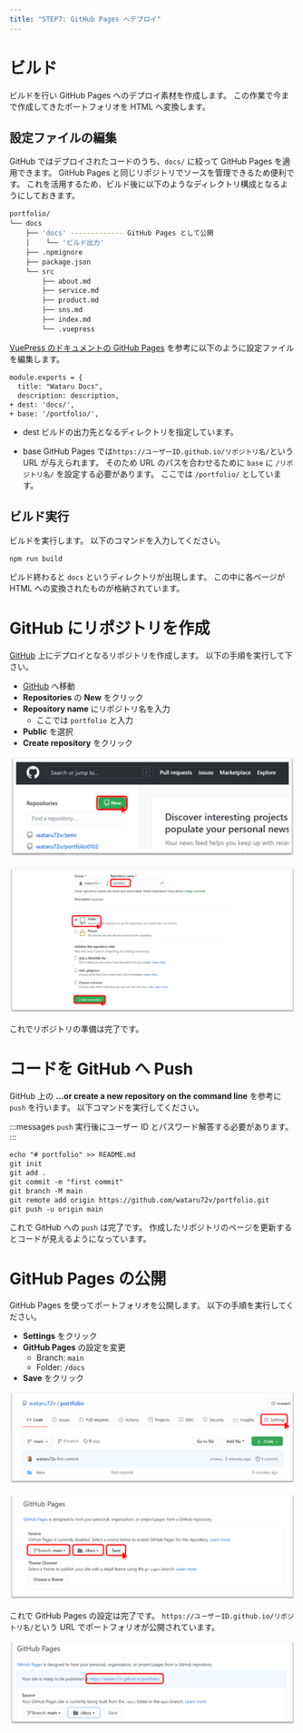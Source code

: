 ```yaml
---
title: "STEP7: GitHub Pages へデプロイ"
---
```


# ビルド

ビルドを行い GitHub Pages へのデプロイ素材を作成します。
この作業で今まで作成してきたポートフォリオを HTML へ変換します。

## 設定ファイルの編集

GitHub ではデプロイされたコードのうち、`docs/` に絞って GitHub Pages を適用できます。
GitHub Pages と同じリポジトリでソースを管理できるため便利です。
これを活用するため、ビルド後に以下のようなディレクトリ構成となるようにしておきます。

```sh
portfolio/
└── docs
    ├── 'docs' ------------- GitHub Pages として公開
    │    └── 'ビルド出力'
    ├── .npmignore
    ├── package.json
    └── src
        ├── about.md
        ├── service.md
        ├── product.md
        ├── sns.md
        ├── index.md
        └── .vuepress
```

[VuePress のドキュメントの GitHub Pages](https://vuepress.vuejs.org/guide/deploy.html#github-pages) を参考に以下のように設定ファイルを編集します。

```diff:~/work/portfolio/docs/src/.vuepress/config.js(抜粋)
module.exports = {
  title: "Wataru Docs",
  description: description,
+ dest: 'docs/',
+ base: '/portfolio/',
```

- dest
  ビルドの出力先となるディレクトリを指定しています。

- base
  GitHub Pages では`https://ユーザーID.github.io/リポジトリ名/`という URL が与えられます。
  そのため URL のパスを合わせるために `base` に `/リポジトリ名/` を設定する必要があります。
  ここでは `/portfolio/` としています。

## ビルド実行

ビルドを実行します。
以下のコマンドを入力してください。

```properties:~/work/portfolio/docs/
npm run build
```

ビルド終わると `docs` というディレクトリが出現します。
この中に各ページが HTML への変換されたものが格納されています。

# GitHub にリポジトリを作成

[GitHub](https://github.com/) 上にデプロイとなるリポジトリを作成します。
以下の手順を実行して下さい。

- [GitHub](https://github.com/) へ移動
- **Repositories** の **New** をクリック
- **Repository name** にリポジトリ名を入力
  - ここでは `portfolio` と入力
- **Public** を選択
- **Create repository** をクリック

![](https://github.com/wataru72v/zenn/raw/main/books/wataru72v-vuepress-portfolio/image/github1.png?version=1)

![](https://github.com/wataru72v/zenn/raw/main/books/wataru72v-vuepress-portfolio/image/github2.png?version=1)

これでリポジトリの準備は完了です。

# コードを GitHub へ Push

GitHub 上の **…or create a new repository on the command line** を参考に `push` を行います。
以下コマンドを実行してください。

:::messages
`push` 実行後にユーザー ID とパスワード解答する必要があります。
:::

```properties:~/work/portfolio/docs/
echo "# portfolio" >> README.md
git init
git add .
git commit -m "first commit"
git branch -M main
git remote add origin https://github.com/wataru72v/portfolio.git
git push -u origin main
```

これで GitHub への `push` は完了です。
作成したリポジトリのページを更新するとコードが見えるようになっています。

# GitHub Pages の公開

GitHub Pages を使ってポートフォリオを公開します。
以下の手順を実行してください。

- **Settings** をクリック
- **GitHub Pages** の設定を変更
  - Branch: `main`
  - Folder: `/docs`
- **Save** をクリック

![](https://github.com/wataru72v/zenn/raw/main/books/wataru72v-vuepress-portfolio/image/githubpages1.png?version=1)

![](https://github.com/wataru72v/zenn/raw/main/books/wataru72v-vuepress-portfolio/image/githubpages2.png?version=1)

これで GitHub Pages の設定は完了です。
`https://ユーザーID.github.io/リポジトリ名/`という URL でポートフォリオが公開されています。

![](https://github.com/wataru72v/zenn/raw/main/books/wataru72v-vuepress-portfolio/image/githubpages3.png?version=1)
